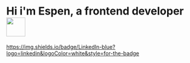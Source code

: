 # Hi i'm Espen, a frontend developer <img src="https://media.giphy.com/media/WFZvB7VIXBgiz3oDXE/giphy.gif" width="50">

https://img.shields.io/badge/LinkedIn-blue?logo=linkedin&logoColor=white&style=for-the-badge
